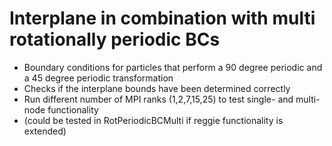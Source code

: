 # Interplane in combination with multi rotationally periodic BCs
- Boundary conditions for particles that perform a 90 degree periodic and a 45 degree periodic transformation
- Checks if the interplane bounds have been determined correctly
- Run different number of MPI ranks (1,2,7,15,25) to test single- and multi-node functionality
- (could be tested in RotPeriodicBCMulti if reggie functionality is extended)